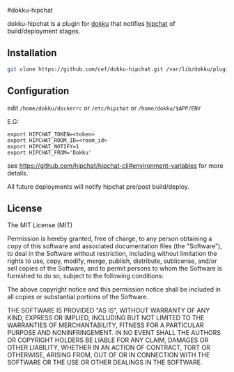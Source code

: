 #dokku-hipchat

dokku-hipchat is a plugin for [dokku](https://github.com/progrium/dokku) that notifies [hipchat](http://www.hipchat.com) of build/deployment stages.

## Installation

```sh
git clone https://github.com/cef/dokku-hipchat.git /var/lib/dokku/plugins/hipchat
```

## Configuration
edit `/home/dokku/dockerrc` or `/etc/hipchat` or `/home/dokku/$APP/ENV`

E.G:
```
export HIPCHAT_TOKEN=<token>
export HIPCHAT_ROOM_ID=<room_id>
export HIPCHAT_NOTIFY=1
export HIPCHAT_FROM='Dokku'

```

see <https://github.com/hipchat/hipchat-cli#environment-variables> for more details.

All future deployments will notify hipchat pre/post build/deploy.


## License

The MIT License (MIT)

Permission is hereby granted, free of charge, to any person obtaining a copy
of this software and associated documentation files (the "Software"), to deal
in the Software without restriction, including without limitation the rights
to use, copy, modify, merge, publish, distribute, sublicense, and/or sell
copies of the Software, and to permit persons to whom the Software is
furnished to do so, subject to the following conditions:

The above copyright notice and this permission notice shall be included in
all copies or substantial portions of the Software.

THE SOFTWARE IS PROVIDED "AS IS", WITHOUT WARRANTY OF ANY KIND, EXPRESS OR
IMPLIED, INCLUDING BUT NOT LIMITED TO THE WARRANTIES OF MERCHANTABILITY,
FITNESS FOR A PARTICULAR PURPOSE AND NONINFRINGEMENT. IN NO EVENT SHALL THE
AUTHORS OR COPYRIGHT HOLDERS BE LIABLE FOR ANY CLAIM, DAMAGES OR OTHER
LIABILITY, WHETHER IN AN ACTION OF CONTRACT, TORT OR OTHERWISE, ARISING FROM,
OUT OF OR IN CONNECTION WITH THE SOFTWARE OR THE USE OR OTHER DEALINGS IN THE
SOFTWARE.

[hipchat-cli]: http://github.com/hipchat/hipchat-cli
